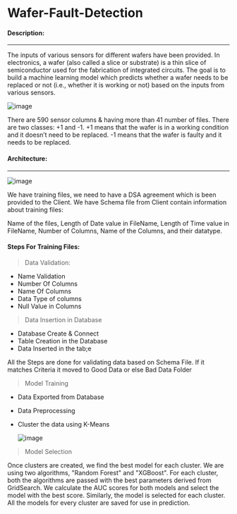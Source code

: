 # Wafer-Fault-Detection

#### Description: 

---

The inputs of various sensors for different wafers have been provided. In electronics, a wafer (also called a slice or substrate) is a thin slice of semiconductor used for the fabrication of integrated circuits. The goal is to build a machine learning model which predicts whether a wafer needs to be replaced or not (i.e., whether it is working or not) based on the inputs from various sensors. 



![image](https://user-images.githubusercontent.com/62303495/115117581-f6e80180-9fbc-11eb-975f-cf31b8830d14.png)


There are 590 sensor columns & having more than 41 number of files. There are two classes: +1 and -1. 
+1 means that the wafer is in a working condition and it doesn’t need to be replaced.
-1 means that the wafer is faulty and it needs to be replaced.


#### Architecture: 

---

![image](https://user-images.githubusercontent.com/62303495/115117717-a3c27e80-9fbd-11eb-9be8-e935458ca0e7.png)

We have training files, we need to have a DSA agreement which is been provided to the Client. We have Schema file from Client contain information about training files:

Name of the files, Length of Date value in FileName, Length of Time value in FileName, Number of Columns, Name of the Columns, and their datatype.

#### Steps For Training Files: 


> Data Validation:
 - Name Validation
 - Number Of Columns
 - Name Of Columns
 - Data Type of columns
 - Null Value in Columns
      
> Data Insertion in Database
 - Database Create & Connect
 - Table Creation in the Database
 - Data Inserted in the tab;e

All the Steps are done for validating data based on Schema File. If it matches Criteria it   moved to Good Data or else Bad Data Folder 

> Model Training
 - Data Exported from Database
 - Data Preprocessing
 - Cluster the data using K-Means
     
     ![image](https://user-images.githubusercontent.com/62303495/115118888-23068100-9fc3-11eb-9600-c6f836656374.png)

> Model Selection
  
Once clusters are created, we find the best model for each cluster. We are using two algorithms, "Random Forest" and "XGBoost". For each cluster, both the algorithms are passed with the best parameters derived from GridSearch. We calculate the AUC scores for both models and select the model with the best score. Similarly, the model is selected for each cluster. All the models for every cluster are saved for use in prediction. 
     
    
   



